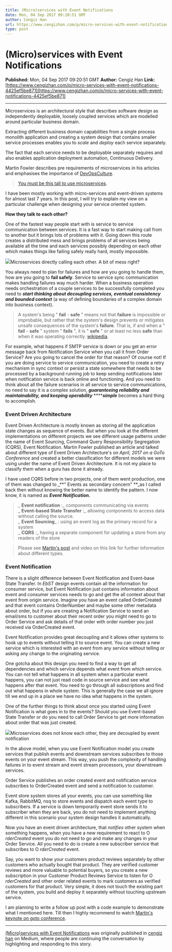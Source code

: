 ```yaml
---
title: (Micro)services with Event Notifications
date: Mon, 04 Sep 2017 09:20:51 GMT
author: Cengiz Han
url: https://www.cengizhan.com/p/micro-services-with-event-notifications-4425ef5be871
type: post
---
```


# (Micro)services with Event Notifications

**Published:** Mon, 04 Sep 2017 09:20:51 GMT
**Author:** Cengiz Han
**Link:** [https://www.cengizhan.com/p/micro-services-with-event-notifications-4425ef5be871](https://www.cengizhan.com/p/micro-services-with-event-notifications-4425ef5be871)

---

Microservices is an architectural style that describes software design as
independently deployable, loosely coupled services which are modelled around
particular business domain.

Extracting different business domain capabilities from a single process
monolith application and creating a system design that contains smaller
service processes enables you to _scale_ and _deploy_ each service separately.

The fact that each service needs to be deployable separately requires and also
enables application deployment automation, Continuous Delivery.

Martin Fowler describes pre requirements of microservices in his articles and
emphasises the importance of
[DevOpsCulture](https://martinfowler.com/bliki/DevOpsCulture.html).

> [You must be this tall to use
> microservices](https://martinfowler.com/bliki/MicroservicePrerequisites.html).

I have been mostly working with micro-services and event-driven systems for
almost last 7 years. In this post, I will try to explain my view on a
particular challenge when designing your service oriented system.

 **How they talk to each  other?**

One of the fastest way people start with is service to service communication
between services. It is a fast way to start making call from to another but it
brings lots of problems with it. Going down this route creates a distributed
mess and brings problems of all services being available all the time and each
services possibly depending on each other which makes things like failing
safely really hard, mostly impossible.

![](image1.png)Microservices
directly calling each other. A bit of mess right?

You always need to plan for failures and how are you going to handle them, how
are you going to **fail safely**. Service to service sync communication makes
handling failures way much harder. When a business operation needs
orchestration of a couple services to be successfully completed you need to
_**start thinking about decoupling services, eventual consistency and bounded
context**_ (a way of defining boundaries of a complex domain into business
context).

> A system's being " **fail** - **safe** " means not that **failure** is
> impossible or improbable, but rather that the system's design prevents or
> mitigates unsafe consequences of the system's **failure**. That is, if and
> when a " **fail** - **safe** " system " **fails** ", it is " **safe** " or
> at least no less **safe** than when it was operating correctly.
> [wikipedia](https://en.wikipedia.org/wiki/Fail-safe).

For example, what happens if SMTP service is down or you get an error message
back from Notification Service when you call it from Order Service? Are you
going to cancel the order for that reason? Of course not! If you are doing
service to service communication, you need to create a retry mechanism in sync
context or persist a state somewhere that needs to be processed by a
background running job to keep sending notifications later when notification
service is back online and functioning. And you need to think about all the
failure scenarios in all service to service communications, no need to say it
is a complex solution, _**guaranteeing reliability and maintainability, and
keeping operability**_ ****_**simple**_ becomes a hard thing to accomplish.

### Event Driven Architecture

Event Driven Architecture is mostly known as storing all the application state
changes as sequence of events. But when you look at the different
implementations on different projects we see different usage patterns under
the name of Event Sourcing, Command Query Responsibility Segregation (CQRS),
Event Notification. Martin Fowler published an article and talked about
different type of Event Driven Architecture's on _April, 2017 on a GoTo
Conference_ and created a better classification for different models we were
using under the name of Event Driven Architecture. It is not my place to
classify them when a guru has done it already.

I have used CQRS before in two projects, one of them went production, one of
them was changed to _**" Events as secondary concern" **_as I called back then
without knowing the better name to identify the pattern. I now know, it is
named as _**Event Notification.**_

>  _ **Event notification** :_ components communicating via events  
>  _ **Event-based State Transfer** :_ allowing components to access data
> without calling the source.  
>  _ **Event Sourcing**_ : using an event log as the primary record for a
> system  
>  _ **CQRS** :_ having a separate component for updating a store from any
> readers of the store

> Please see [Martin's post](https://martinfowler.com/articles/201701-event->driven.html) and video on this link for further information about different
> types.

### Event Notification

There is a slight difference between Event Notification and Event-base State
Transfer. In _EbST_ design events contain all the information for consumer
service, but Event Notification just contains information about event and
consumer services needs to go and get the all context about that event from
origin service. Imagine you have an event called OrderCreated and that event
contains OrderNumber and maybe some other metadata about order, but if you are
creating a Notification Service to send an email/sms to customer about their
recent order you might need to go to Order Service and ask details of that
order with order number you just received via OrderCreated event.

Event Notification provides great decoupling and it allows other systems to
hook up to events without telling it to source event. You can create a new
service which is interested with an event from any service without telling or
asking any change to the originating service.

One gotcha about this design you need to find a way to get all dependencies
and which service depends what event from which service. You can not tell what
happens in all system when a particular event happens, you can not just read
code in source service and see what happens after that event. You need to go
through all subscriptions and find out what happens in whole system. This is
generally the case we all ignore till we end up in a place we have no idea
what happens in the system.

One of the further things to think about once you started using Event
Notification is what goes in to the events? Should you use Event-based State
Transfer or do you need to call Order Service to get more information about
order that was just created.

![](image2.png)Microservices
does not know each other, they are decoupled by event notification

In the above model, when you use Event Notification model you create services
that publish events and downstream services subscribes to those events on your
event stream. This way, you push the complexity of handling failures in to
event stream and event stream processors, your downstream services.

Order Service publishes an order created event and notification service
subscribes to OrderCreated event and send a notification to customer.

Event store system stores all your events, you can use something like Kafka,
RabbitMQ, nsq to store events and dispatch each event type to subscribers. If
a service is down temporarily event store sends it to subscriber when they are
back, you do not need to implement anything different in this scenario your
system design handles it automatically.

Now you have an event driven architecture, that _notifies_ other system when
something happens, when you have a new requirement to react to O _rderCreated_
event you do not need to go and make any changes in your Order Service. All
you need to do is create a new subscriber service that subscribes to O
_rderCreated_ event.

Say, you want to show your customers product reviews separately by other
customers who actually bought that product. They are verified customer reviews
and more valuable to potential buyers, so you create a new subscription in
your Customer Product Reviews Service to listen for O _rderCreated_ and other
order related events to mark customers as verified customers for that product.
Very simple, it does not touch the existing part of the system, you build and
deploy it separately without touching upstream service.

I am planning to write a follow up post with a code example to demonstrate
what I mentioned here. Till then I highly recommend to watch [Martin's keynote
on goto conference](https://martinfowler.com/articles/201701-event-driven.html).

* * *

[(Micro)services with Event Notifications](https://medium.com/hancengiz/micro-services-with-event-notifications-4425ef5be871) was originally published in
[cengiz han](https://medium.com/hancengiz) on Medium, where people are
continuing the conversation by highlighting and responding to this story.
